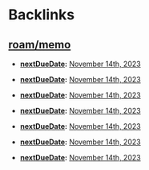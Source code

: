 
# Backlinks
## [roam/memo](<roam/memo.md>)
- **[nextDueDate](<nextDueDate.md>):** [November 14th, 2023](<November 14th, 2023.md>)

- **[nextDueDate](<nextDueDate.md>):** [November 14th, 2023](<November 14th, 2023.md>)

- **[nextDueDate](<nextDueDate.md>):** [November 14th, 2023](<November 14th, 2023.md>)

- **[nextDueDate](<nextDueDate.md>):** [November 14th, 2023](<November 14th, 2023.md>)

- **[nextDueDate](<nextDueDate.md>):** [November 14th, 2023](<November 14th, 2023.md>)

- **[nextDueDate](<nextDueDate.md>):** [November 14th, 2023](<November 14th, 2023.md>)

- **[nextDueDate](<nextDueDate.md>):** [November 14th, 2023](<November 14th, 2023.md>)

